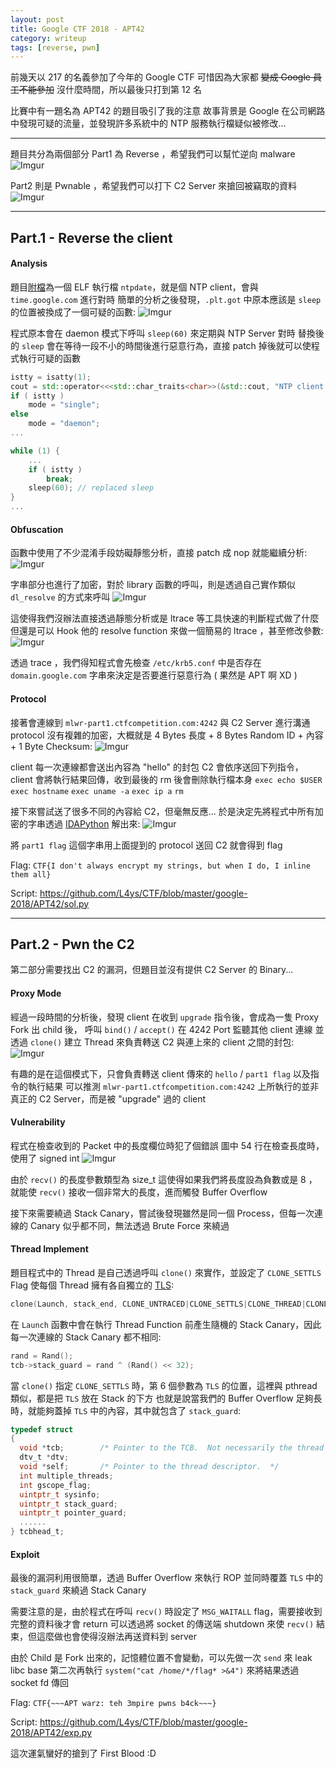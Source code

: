 ```yaml
---
layout: post
title: Google CTF 2018 - APT42
category: writeup
tags: [reverse, pwn]
---
```


前幾天以 217 的名義參加了今年的 Google CTF
可惜因為大家都 ~~變成 Google 員工不能參加~~ 沒什麼時間，所以最後只打到第 12 名

比賽中有一題名為 APT42 的題目吸引了我的注意
故事背景是 Google 在公司網路中發現可疑的流量，並發現許多系統中的 NTP 服務執行檔疑似被修改...
<!--more-->

---

題目共分為兩個部分
Part1 為 Reverse ，希望我們可以幫忙逆向 malware
![Imgur](https://i.imgur.com/fAJii9j.png)

Part2 則是 Pwnable ，希望我們可以打下 C2 Server 來搶回被竊取的資料
![Imgur](https://i.imgur.com/48VXQTD.png)

---


## Part.1 - Reverse the client

#### Analysis
題目[附檔](https://storage.googleapis.com/gctf-2018-attachments/9754f5add12f4a19bf772f248f96c142ccc1ec011a59e76e192e8c0e2afb5291)為一個 ELF 執行檔 `ntpdate`，就是個 NTP client，會與 `time.google.com` 進行對時
簡單的分析之後發現，`.plt.got` 中原本應該是 `sleep` 的位置被換成了一個可疑的函數:
![Imgur](https://i.imgur.com/wS1m9sp.png)

程式原本會在 daemon 模式下呼叫 `sleep(60)` 來定期與 NTP Server 對時
替換後的 `sleep` 會在等待一段不小的時間後進行惡意行為，直接 patch 掉後就可以使程式執行可疑的函數

```cpp
istty = isatty(1);
cout = std::operator<<<std::char_traits<char>>(&std::cout, "NTP client v0.1 (");
if ( istty )
    mode = "single";
else
    mode = "daemon";
...

while (1) {
    ...
    if ( istty )
        break;
    sleep(60); // replaced sleep
}
...
```

#### Obfuscation
函數中使用了不少混淆手段妨礙靜態分析，直接 patch 成 nop 就能繼續分析:
![Imgur](https://i.imgur.com/F0yylTF.png)

字串部分也進行了加密，對於 library 函數的呼叫，則是透過自己實作類似 `dl_resolve` 的方式來呼叫
![Imgur](https://i.imgur.com/yL3w8iu.png)

這使得我們沒辦法直接透過靜態分析或是 ltrace 等工具快速的判斷程式做了什麼
但還是可以 Hook 他的 resolve function 來做一個簡易的 ltrace ，甚至修改參數:
![Imgur](https://i.imgur.com/meZOwOJ.png)

透過 trace ，我們得知程式會先檢查 `/etc/krb5.conf` 中是否存在 `domain.google.com` 字串來決定是否要進行惡意行為
( 果然是 APT 啊 XD )

#### Protocol

接著會連線到 `mlwr-part1.ctfcompetition.com:4242` 與 C2 Server 進行溝通
protocol 沒有複雜的加密，大概就是 4 Bytes 長度 + 8 Bytes Random ID + 內容 + 1 Byte Checksum:
![Imgur](https://i.imgur.com/jM16DgH.png)

client 每一次連線都會送出內容為 "hello" 的封包
C2 會依序送回下列指令，client 會將執行結果回傳，收到最後的 rm 後會刪除執行檔本身
`exec echo $USER`
`exec hostname`
`exec uname -a`
`exec ip a`
`rm`

接下來嘗試送了很多不同的內容給 C2，但毫無反應...
於是決定先將程式中所有加密的字串透過 [IDAPython](https://github.com/L4ys/CTF/blob/master/google-2018/APT42/decode.py) 解出來:
![Imgur](https://i.imgur.com/PRPjLs5.png)

將 `part1 flag` 這個字串用上面提到的 protocol 送回 C2 就會得到 flag

Flag: `CTF{I don't always encrypt my strings, but when I do, I inline them all}`

Script: https://github.com/L4ys/CTF/blob/master/google-2018/APT42/sol.py

---

## Part.2 - Pwn the C2

第二部分需要找出 C2 的漏洞，但題目並沒有提供 C2 Server 的 Binary...

#### Proxy Mode

經過一段時間的分析後，發現 client 在收到 `upgrade` 指令後，會成為一隻 Proxy
Fork 出 child 後， 呼叫 `bind()` / `accept()` 在 4242 Port 監聽其他 client 連線
並透過 `clone()` 建立 Thread 來負責轉送 C2 與連上來的 client 之間的封包:
![Imgur](https://i.imgur.com/QslXSAj.png)

有趣的是在這個模式下，只會負責轉送 client 傳來的 `hello` / `part1 flag` 以及指令的執行結果
可以推測 `mlwr-part1.ctfcompetition.com:4242` 上所執行的並非真正的 C2 Server，而是被 "upgrade" 過的 client

#### Vulnerability

程式在檢查收到的 Packet 中的長度欄位時犯了個錯誤
圖中 54 行在檢查長度時，使用了 signed int
![Imgur](https://i.imgur.com/avAhDuA.png)

由於 `recv()` 的長度參數類型為 size_t 
這使得如果我們將長度設為負數或是 8 ，就能使 `recv()` 接收一個非常大的長度，進而觸發 Buffer Overflow

接下來需要繞過 Stack Canary，嘗試後發現雖然是同一個 Process，但每一次連線的 Canary 似乎都不同，無法透過 Brute Force 來繞過

#### Thread Implement
題目程式中的 Thread 是自己透過呼叫 `clone()` 來實作，並設定了 `CLONE_SETTLS` Flag 使每個 Thread 擁有各自獨立的 [TLS](https://en.wikipedia.org/wiki/Thread-local_storage):

```cpp
clone(Launch, stack_end, CLONE_UNTRACED|CLONE_SETTLS|CLONE_THREAD|CLONE_SIGHAND|CLONE_VM, func, 0LL, stack_end);
```

在 `Launch` 函數中會在執行 Thread Function 前產生隨機的 Stack Canary，因此每一次連線的 Stack Canary 都不相同:
```c
rand = Rand();
tcb->stack_guard = rand ^ (Rand() << 32);
```

當 `clone()` 指定 `CLONE_SETTLS` 時，第 6 個參數為 `TLS` 的位置，這裡與 pthread 類似，都是把 `TLS` 放在 Stack 的下方
也就是說當我們的 Buffer Overflow 足夠長時，就能夠蓋掉 `TLS` 中的內容，其中就包含了 `stack_guard`:
```c
typedef struct
{
  void *tcb;        /* Pointer to the TCB.  Not necessarily the thread descriptor used by libpthread.  */
  dtv_t *dtv;
  void *self;       /* Pointer to the thread descriptor.  */
  int multiple_threads;
  int gscope_flag;
  uintptr_t sysinfo;
  uintptr_t stack_guard;
  uintptr_t pointer_guard;
  ......
} tcbhead_t;
```

#### Exploit
最後的漏洞利用很簡單，透過 Buffer Overflow 來執行 ROP 並同時覆蓋 `TLS` 中的 `stack_guard` 來繞過 Stack Canary

需要注意的是，由於程式在呼叫 `recv()` 時設定了 `MSG_WAITALL` flag，需要接收到完整的資料後才會 return
可以透過將 socket 的傳送端 shutdown 來使 `recv()` 結束，但這麼做也會使得沒辦法再送資料到 server

由於 Child 是 Fork 出來的，記憶體位置不會變動，可以先做一次 `send` 來 leak libc base
第二次再執行 `system("cat /home/*/flag* >&4")` 來將結果透過 socket fd 傳回

Flag: `CTF{~~~APT warz: teh 3mpire pwns b4ck~~~}`

Script: https://github.com/L4ys/CTF/blob/master/google-2018/APT42/exp.py

這次運氣蠻好的搶到了 First Blood :D

